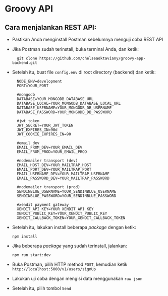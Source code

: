 # Groovy API

## Cara menjalankan REST API:

- Pastikan Anda menginstall Postman sebelumnya menguji coba REST API
- Jika Postman sudah terinstall, buka terminal Anda, dan ketik:

  ```
    git clone https://github.com/chelseaoktaviany/groovy-app-backend.git
  ```

- Setelah itu, buat file `config.env` di root directory (backend) dan ketik:

  ```
    NODE_ENV=development
    PORT=YOUR_PORT

    #mongodb
    DATABASE=YOUR_MONGODB_DATABASE_URL
    DATABASE_LOCAL=YOUR_MONGODB_DATABASE_LOCAL_URL
    DATABASE_USERNAME=YOUR_MONGODB_DB_USERNAME
    DATABASE_PASSWORD=YOUR_MONGODB_DB_PASSWORD

    #jwt token
    JWT_SECRET=YOUR_JWT_TOKEN
    JWT_EXPIRES_IN=90d
    JWT_COOKIE_EXPIRES_IN=90

    #email dev
    EMAIL_FROM_DEV=YOUR_EMAIL_DEV
    EMAIL_FROM_PROD=YOUR_EMAIL_PROD

    #nodemailer transport (dev)
    EMAIL_HOST_DEV=YOUR_MAILTRAP_HOST
    EMAIL_PORT_DEV=YOUR_MAILTRAP_PORT
    EMAIL_USERNAME_DEV=YOUR_MAILTRAP_USERNAME
    EMAIL_PASSWORD_DEV=YOUR_MAILTRAP_PASSWORD

    #nodemailer transport (prod)
    SENDINBLUE_USERNAME=YOUR_SENDINBLUE_USERNAME
    SENDINBLUE_PASSWORD=YOUR_SENDINBLUE_PASSWORD

    #xendit payment gateway
    XENDIT_API_KEY=YOUR_XENDIT_API_KEY
    XENDIT_PUBLIC_KEY=YOUR_XENDIT_PUBLIC_KEY
    XENDIT_CALLBACK_TOKEN=YOUR_XENDIT_CALLBACK_TOKEN
  ```

- Setelah itu, lakukan install beberapa _package_ dengan ketik:
  ```
  npm install
  ```
- Jika beberapa _package_ yang sudah terinstall, jalankan:

  ```
  npm run start:dev
  ```

- Buka Postman, pilih HTTP method `POST`, kemudian ketik `http://localhost:5000/v1/users/signUp`
- Lakukan uji coba dengan mengisi data menggunakan `raw json`
- Setelah itu, pilih tombol `Send`
